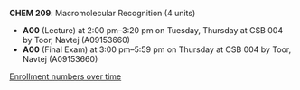 **CHEM 209**: Macromolecular Recognition (4 units)

- **A00** (Lecture) at 2:00 pm–3:20 pm on Tuesday, Thursday at CSB 004 by Toor, Navtej (A09153660)
- **A00** (Final Exam) at 3:00 pm–5:59 pm on Thursday at CSB 004 by Toor, Navtej (A09153660)

[Enrollment numbers over time](./CHEM209.tsv)
